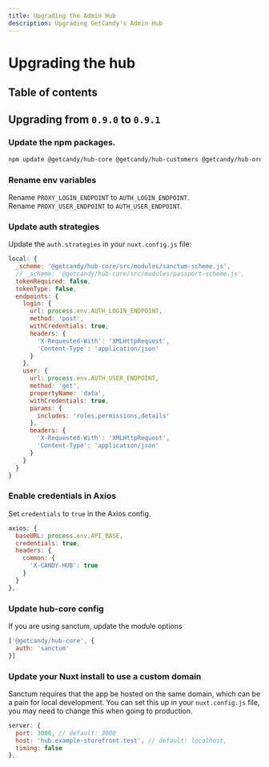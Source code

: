 ```yaml
---
title: Upgrading the Admin Hub
description: Upgrading GetCandy's Admin Hub
---
```



# Upgrading the hub

## Table of contents

## Upgrading from `0.9.0` to `0.9.1`

### Update the npm packages.

```bash
npm update @getcandy/hub-core @getcandy/hub-customers @getcandy/hub-orders @getcandy/hub-products @getcandy/hub-reports @getcandy/hub-shipping
```

### Rename env variables

Rename `PROXY_LOGIN_ENDPOINT` to `AUTH_LOGIN_ENDPOINT`.  
Rename `PROXY_USER_ENDPOINT` to `AUTH_USER_ENDPOINT`.

### Update auth strategies

Update the `auth.strategies` in your `nuxt.config.js` file:

```javascript
local: {
  _scheme: '@getcandy/hub-core/src/modules/sanctum-scheme.js',
  // _scheme: '@getcandy/hub-core/src/modules/passport-scheme.js',
  tokenRequired: false,
  tokenType: false,
  endpoints: {
    login: {
      url: process.env.AUTH_LOGIN_ENDPOINT,
      method: 'post',
      withCredentials: true,
      headers: {
        'X-Requested-With': 'XMLHttpRequest',
        'Content-Type': 'application/json'
      }
    },
    user: {
      url: process.env.AUTH_USER_ENDPOINT,
      method: 'get',
      propertyName: 'data',
      withCredentials: true,
      params: {
        includes: 'roles.permissions,details'
      },
      headers: {
        'X-Requested-With': 'XMLHttpRequest',
        'Content-Type': 'application/json'
      }
    }
  }
}
```

### Enable credentials in Axios

Set `credentials` to `true` in the Axios config.

```javascript
axios: {
  baseURL: process.env.API_BASE,
  credentials: true,
  headers: {
    common: {
      'X-CANDY-HUB': true
    }
  }
},
```


### Update hub-core config

If you are using sanctum, update the module options

```javascript
['@getcandy/hub-core', {
  auth: 'sanctum'
}]
```

### Update your Nuxt install to use a custom domain

Sanctum requires that the app be hosted on the same domain, which can be a pain for local development. You can set this up in your `nuxt.config.js` file, you may need to change this when going to production.

```javascript
server: {
  port: 3000, // default: 3000
  host: 'hub.example-storefront.test', // default: localhost,
  timing: false
},
```
